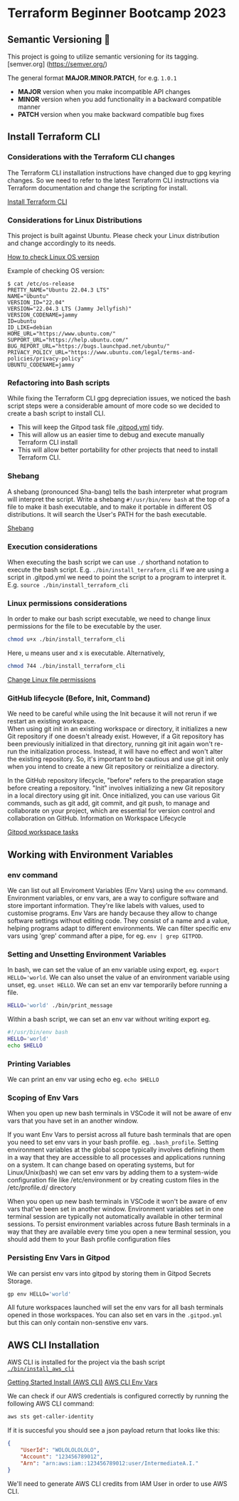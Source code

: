 # Terraform Beginner Bootcamp 2023

## Semantic Versioning :mage:
This project is going to utilize semantic versioning for its tagging.
[semver.org] (https://semver.org/)

The general format **MAJOR.MINOR.PATCH**, for e.g. `1.0.1`

- **MAJOR** version when you make incompatible API changes
- **MINOR** version when you add functionality in a backward compatible manner
- **PATCH** version when you make backward compatible bug fixes

## Install Terraform CLI
### Considerations with the Terraform CLI changes
The Terraform CLI installation instructions have changed due to gpg keyring changes. So we need to refer to the latest Terraform CLI instructions via Terraform documentation and change the scripting for install.

[Install Terraform CLI](https://developer.hashicorp.com/terraform/tutorials/aws-get-started/install-cli)

### Considerations for Linux Distributions
This project is built against Ubuntu. Please check your Linux distribution and change accordingly to its needs.

[How to check Linux OS version](https://www.cyberciti.biz/faq/how-to-check-os-version-in-linux-command-line/)

Example of checking OS version:
```
$ cat /etc/os-release
PRETTY_NAME="Ubuntu 22.04.3 LTS"
NAME="Ubuntu"
VERSION_ID="22.04"
VERSION="22.04.3 LTS (Jammy Jellyfish)"
VERSION_CODENAME=jammy
ID=ubuntu
ID_LIKE=debian
HOME_URL="https://www.ubuntu.com/"
SUPPORT_URL="https://help.ubuntu.com/"
BUG_REPORT_URL="https://bugs.launchpad.net/ubuntu/"
PRIVACY_POLICY_URL="https://www.ubuntu.com/legal/terms-and-policies/privacy-policy"
UBUNTU_CODENAME=jammy
```

### Refactoring into Bash scripts
While fixing the Terraform CLI gpg depreciation issues, we noticed the bash script steps were a considerable amount of more code so we decided to create a bash script to install CLI. 

- This will keep the Gitpod task file [.gitpod.yml](.gitpod.yml) tidy.
- This will allow us an easier time to debug and execute manually Terraform CLI install
- This will allow better portability for other projects that need to install Terraform CLI.

### Shebang
A shebang (pronounced Sha-bang) tells the bash interpreter what program will interpret the script.
Write a shebang `#!/usr/bin/env bash` at the top of a file to make it bash executable, and to make it portable in different OS distributions. It will search the User's PATH for the bash executable.

[Shebang](https://en.wikipedia.org/wiki/Shebang_(Unix))

### Execution considerations
When executing the bash script we can use `./` shorthand notation to execute the bash script.
E.g. `./bin/install_terraform_cli`
If we are using a script in .gitpod.yml we need to point the script to a program to interpret it.
E.g. `source ./bin/install_terraform_cli`

### Linux permissions considerations
In order to make our bash script executable, we need to change linux permissions for the file to be executable by the user.
```sh
chmod u+x ./bin/install_terraform_cli
```
Here, u means user and x is executable. Alternatively,
```sh
chmod 744 ./bin/install_terraform_cli
```
[Change Linux file permissions](https://en.wikipedia.org/wiki/Chmod)

### GitHub lifecycle (Before, Init, Command)
We need to be careful while using the Init because it will not rerun if we restart an existing workspace.  
When using git init in an existing workspace or directory, it initializes a new Git repository if one doesn't already exist. However, if a Git repository has been previously initialized in that directory, running git init again won't re-run the initialization process. Instead, it will have no effect and won't alter the existing repository. So, it's important to be cautious and use git init only when you intend to create a new Git repository or reinitialize a directory.

In the GitHub repository lifecycle, "before" refers to the preparation stage before creating a repository. "Init" involves initializing a new Git repository in a local directory using git init.
Once initialized, you can use various Git commands, such as git add, git commit, and git push, to manage and collaborate on your project, which are essential for version control and collaboration on GitHub. Information on Workspace Lifecycle

[Gitpod workspace tasks](https://www.gitpod.io/docs/configure/workspaces/tasks)

## Working with Environment Variables

### env command
We can list out all Enviroment Variables (Env Vars) using the `env` command. Environment variables, or env vars, are a way to configure software and store important information. They're like labels with values, used to customise programs. Env Vars are handy because they allow to change software settings without editing code. They consist of a name and a value, helping programs adapt to different environments.
We can filter specific env vars using 'grep' command after a pipe, for eg. `env | grep GITPOD`.

### Setting and Unsetting Environment Variables

In bash, we can set the value of an env variable using export, eg. `export HELLO='world`. We can also unset the value of an environment variable using unset, eg. `unset HELLO`.
We can set an env var temporarily before running a file.
```sh
HELLO='world' ./bin/print_message
```
Within a bash script, we can set an env var without writing export eg.
```sh
#!/usr/bin/env bash
HELLO='world'
echo $HELLO
```

### Printing Variables
We can print an env var using echo eg. `echo $HELLO`

### Scoping of Env Vars
When you open up new bash terminals in VSCode it will not be aware of env vars that you have set in an another window.

If you want Env Vars to persist across all future bash terminals that are open you need to set env vars in your bash profile. eg. `.bash_profile`. Setting environment variables at the global scope typically involves defining them in a way that they are accessible to all processes and applications running on a system. It can change based on operating systems, but for Linux/Unix(bash) we can set env vars by adding them to a system-wide configuration file like /etc/environment or by creating custom files in the /etc/profile.d/ directory

When you open up new bash terminals in VSCode it won't be aware of env vars that've been set in another window. Environment variables set in one terminal session are typically not automatically available in other terminal sessions.
To persist environment variables across future Bash terminals in a way that they are available every time you open a new terminal session, you should add them to your Bash profile configuration files

### Persisting Env Vars in Gitpod
We can persist env vars into gitpod by storing them in Gitpod Secrets Storage.
```sh
gp env HELLO='world'
```
All future workspaces launched will set the env vars for all bash terminals opened in those workspaces.
You can also set en vars in the `.gitpod.yml` but this can only contain non-senstive env vars.

## AWS CLI Installation

AWS CLI is installed for the project via the bash script [`./bin/install_aws_cli`](./bin/install_aws_cli)


[Getting Started Install (AWS CLI)](https://docs.aws.amazon.com/cli/latest/userguide/getting-started-install.html)
[AWS CLI Env Vars](https://docs.aws.amazon.com/cli/latest/userguide/cli-configure-envvars.html)

We can check if our AWS credentials is configured correctly by running the following AWS CLI command:
```sh
aws sts get-caller-identity
```

If it is succesful you should see a json payload return that looks like this:

```json
{
    "UserId": "WOLOLOLOLOLO",
    "Account": "123456789012",
    "Arn": "arn:aws:iam::123456789012:user/IntermediateA.I."
}
```

We'll need to generate AWS CLI credits from IAM User in order to use AWS CLI.
